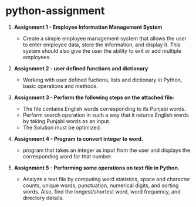 # python-assignment
1. **Assignment 1 - Employee Information Management System**
   - Create a simple employee management system that allows the user to enter employee data, store the 
information, and display it. This system should also give the user the ability to exit or add multiple 
employees.

2. **Assignment 2 - user defined functions and dictionary**
   - Working with user defined fuctions, lists and dictionary in Python, basic operations and methods.
   
3. **Assignment 3 - Perform the following steps on the attached file:**
   - The file contains English words corresponding to its Punjabi words. 
   - Perform search operation in such a way that it returns English words by taking Punjabi 
     words as an input. 
   - The Solution must be optimized.

 4. **Assignment 4 - Program to convert integer to word.**
    - program that takes an integer as input from the user and displays the 
      corresponding word for that number.

 5. **Assignment 5 - Performing some operations on text file in Python.**
    - Analyze a text file by computing word statistics, space and character counts, unique words, punctuation, numerical digits, and sorting words. Also, find the 
      longest/shortest word, word frequency, and directory details.
